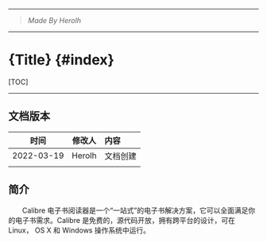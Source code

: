 ----------------------------------------------
> *Made By Herolh*
----------------------------------------------

# {Title} {#index}

[TOC]



 







--------------------------------------------

## 文档版本

|    时间    | 修改人 | 内容     |
| :--------: | :----: | :------- |
| 2022-03-19 | Herolh | 文档创建 |
|            |        |          |



## 简介

&emsp;&emsp;Calibre 电子书阅读器是一个“一站式”的电子书解决方案，它可以全面满足你的电子书需求。Calibre 是免费的，源代码开放，拥有跨平台的设计，可在Linux， OS X 和 Windows 操作系统中运行。























